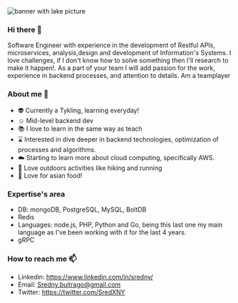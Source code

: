 <img src="https://media-exp1.licdn.com/dms/image/C4E16AQEe3MCJftCdgA/profile-displaybackgroundimage-shrink_350_1400/0?e=1601510400&v=beta&t=_vGzUO_tXbqSr62S1P3PSm5TFrYmk56wrVoIrhhVxCg" alt="banner with lake picture">

### Hi there 👋

Software Engineer with experience in the development of Restful APIs, microservices, analysis,design and development of Information's Systems. I love challenges, if I don't know how to solve something then I'll research to make it happen!. As a part of your team I will add passion for the work, experience in backend processes, and attention to details. Am a teamplayer

<!--
**sredxny/sredxny** is a ✨ _special_ ✨ repository because its `README.md` (this file) appears on your GitHub profile.

Here are some ideas to get you started:

- 🔭 I’m currently working on ...
- 🌱 I’m currently learning ...
- 👯 I’m looking to collaborate on ...
- 🤔 I’m looking for help with ...
- 💬 Ask me about ...
- 📫 How to reach me: ...
- 😄 Pronouns: ...
- ⚡ Fun fact: ...
-->

### About me :man:
- :alien: Currently a Tykling, learning everyday!
- :relaxed: Mid-level backend dev
- :books: I love to learn in the same way as teach
- :hourglass: Interested in dive deeper in backend technologies, optimization of processes and algorithms.
- :cloud: Starting to learn more about cloud computing, specifically AWS.
- :mount_fuji: Love outdoors activities like hiking and running
- :ramen: Love for asian food!

### Expertise's area
- DB: mongoDB, PostgreSQL, MySQL, BoltDB
- Redis
- Languages: node.js, PHP, Python and Go, being this last one my main language as I've been working with it for the last 4 years.
- gRPC

### How to reach me  📫 
- Linkedin: https://www.linkedin.com/in/sredny/
- Email: Sredny.buitrago@gmail.com
- Twitter: https://twitter.com/SredXNY
